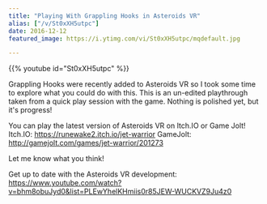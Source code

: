 ```yaml
---
title: "Playing With Grappling Hooks in Asteroids VR"
alias: ["/v/St0xXH5utpc"]
date: 2016-12-12
featured_image: https://i.ytimg.com/vi/St0xXH5utpc/mqdefault.jpg

---
```


{{% youtube id="St0xXH5utpc" %}}

Grappling Hooks were recently added to Asteroids VR so I took some time to explore what you could do with this. This is an un-edited playthrough taken from a quick play session with the game. Nothing is polished yet, but it's progress!

You can play the latest version of Asteroids VR on Itch.IO or Game Jolt!
Itch.IO: https://runewake2.itch.io/jet-warrior
GameJolt: http://gamejolt.com/games/jet-warrior/201273

Let me know what you think!

Get up to date with the Asteroids VR development: https://www.youtube.com/watch?v=bhm8obuJyd0&list=PLEwYhelKHmiis0r85JEW-WUCKVZ9Ju4z0